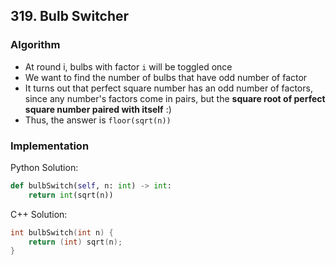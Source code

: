 ## 319. Bulb Switcher
### Algorithm
- At round i, bulbs with factor `i` will be toggled once
- We want to find the number of bulbs that have odd number of factor
- It turns out that perfect square number has an odd number of factors, since any number's factors come in pairs, but the **square root of perfect square number paired with itself** :)
- Thus, the answer is `floor(sqrt(n))`
### Implementation
Python Solution:
```python
def bulbSwitch(self, n: int) -> int:
    return int(sqrt(n))
```
C++ Solution:
```cpp
int bulbSwitch(int n) {
    return (int) sqrt(n);
}
```